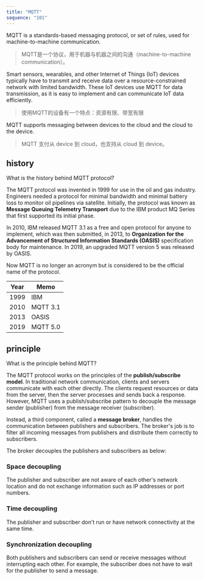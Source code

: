 ```yaml
---
title: "MQTT"
sequence: "101"
---
```


MQTT is a standards-based messaging protocol, or set of rules,
used for machine-to-machine communication.

> MQTT是一个协议，用于机器与机器之间的沟通（machine-to-machine communication）。

Smart sensors, wearables, and other Internet of Things (IoT) devices typically
have to transmit and receive data over a resource-constrained network with limited bandwidth.
These IoT devices use MQTT for data transmission,
as it is easy to implement and can communicate IoT data efficiently.

> 使用MQTT的设备有一个特点：资源有限、带宽有限

MQTT supports messaging between devices to the cloud and the cloud to the device.

> MQTT 支付从 device 到 cloud，也支持从 cloud 到 device。

## history

What is the history behind MQTT protocol?

The MQTT protocol was invented in 1999 for use in the oil and gas industry.
Engineers needed a protocol for minimal bandwidth and minimal battery loss to monitor oil pipelines
via satellite.
Initially, the protocol was known as **Message Queuing Telemetry Transport**
due to the IBM product MQ Series that first supported its initial phase.

In 2010, IBM released MQTT 3.1 as a free and open protocol for anyone to implement,
which was then submitted,
in 2013, to **Organization for the Advancement of Structured Information Standards (OASIS)**
specification body for maintenance.
In 2019, an upgraded MQTT version 5 was released by OASIS.

Now MQTT is no longer an acronym but is considered to be the official name of the protocol.

| Year | Memo     |
|------|----------|
| 1999 | IBM      |
| 2010 | MQTT 3.1 |
| 2013 | OASIS    |
| 2019 | MQTT 5.0 |

## principle

What is the principle behind MQTT?

The MQTT protocol works on the principles of the **publish/subscribe model**.
In traditional network communication, clients and servers communicate with each other directly.
The clients request resources or data from the server,
then the server processes and sends back a response.
However, MQTT uses a publish/subscribe pattern to
decouple the message sender (publisher) from the message receiver (subscriber).

Instead, a third component, called a **message broker**,
handles the communication between publishers and subscribers.
The broker's job is to filter all incoming messages from publishers and
distribute them correctly to subscribers.

The broker decouples the publishers and subscribers as below:

### Space decoupling

The publisher and subscriber are not aware of each other's network location and
do not exchange information such as IP addresses or port numbers.

### Time decoupling

The publisher and subscriber don't run or have network connectivity at the same time.

### Synchronization decoupling

Both publishers and subscribers can send or receive messages without interrupting each other.
For example, the subscriber does not have to wait for the publisher to send a message.


